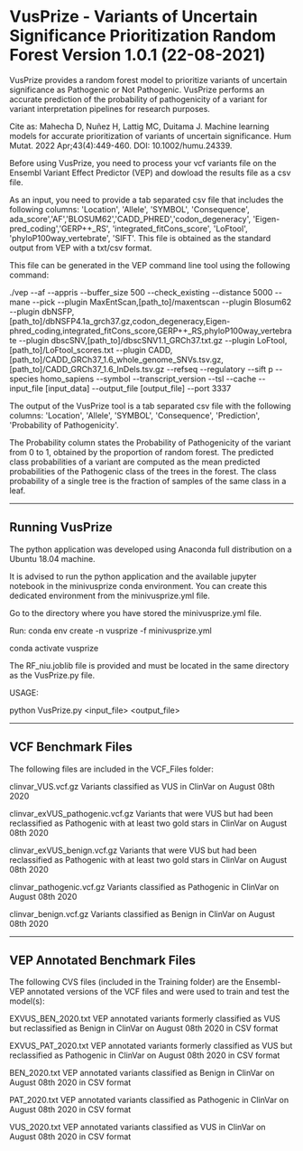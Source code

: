 VusPrize - Variants of Uncertain Significance Prioritization Random Forest
Version 1.0.1 (22-08-2021)
===========================================================================

VusPrize provides a random forest model to prioritize variants of uncertain
significance as Pathogenic or Not Pathogenic. VusPrize performs an accurate
prediction of the probability of pathogenicity of a variant for variant 
interpretation pipelines for research purposes. 

Cite as: Mahecha D, Nuñez H, Lattig MC, Duitama J. Machine learning models for accurate prioritization of variants of uncertain significance. Hum Mutat. 2022 Apr;43(4):449-460.
DOI: 10.1002/humu.24339.

Before using VusPrize, you need to process your vcf variants file on the
Ensembl Variant Effect Predictor (VEP) and dowload the results file as a csv
file. 


As an input, you need to provide a tab separated csv file that includes
the following columns: 'Location', 'Allele', 'SYMBOL', 'Consequence',
ada_score','AF','BLOSUM62','CADD_PHRED','codon_degeneracy',
'Eigen-pred_coding','GERP++_RS',  'integrated_fitCons_score', 'LoFtool', 'phyloP100way_vertebrate', 'SIFT'. This file is obtained as the standard 
output from VEP with a txt/csv format.

This file can be generated in the VEP command line tool using the following command:

./vep --af --appris --buffer_size 500 --check_existing --distance 5000 --mane --pick --plugin MaxEntScan,[path_to]/maxentscan --plugin Blosum62 --plugin dbNSFP,[path_to]/dbNSFP4.1a_grch37.gz,codon_degeneracy,Eigen-phred_coding,integrated_fitCons_score,GERP++_RS,phyloP100way_vertebrate --plugin dbscSNV,[path_to]/dbscSNV1.1_GRCh37.txt.gz --plugin LoFtool,[path_to]/LoFtool_scores.txt --plugin CADD,[path_to]/CADD_GRCh37_1.6_whole_genome_SNVs.tsv.gz,[path_to]/CADD_GRCh37_1.6_InDels.tsv.gz --refseq --regulatory --sift p --species homo_sapiens --symbol --transcript_version --tsl --cache --input_file [input_data] --output_file [output_file] --port 3337


The output of the VusPrize tool is a tab separated csv file with the following 
columns: 'Location', 'Allele', 'SYMBOL', 'Consequence', 'Prediction', 
'Probability of Pathogenicity'.

The Probability column states the Probability of Pathogenicity of the variant
from 0 to 1, obtained by the proportion of random forest. The predicted class probabilities of a variant are computed as the mean predicted probabilities of 
the Pathogenic class of the trees in the forest. The class probability of a 
single tree is the fraction of samples of the same class in a leaf.

--------------------
Running VusPrize
--------------------

The python application was developed using Anaconda full distribution on a Ubuntu 18.04 machine. 

It is advised to run the python application and the available jupyter notebook in the minivusprize conda environment.
You can create this dedicated environment from the minivusprize.yml file.

Go to the directory where you have stored the minivusprize.yml file. 

Run: 
conda env create -n vusprize -f minivusprize.yml

conda activate vusprize


The RF_niu.joblib file is provided and must be located in the same directory as 
the VusPrize.py file.

USAGE:

python VusPrize.py <input_file> <output_file>

--------------------
VCF Benchmark Files
--------------------

The following files are included in the VCF_Files folder:

clinvar_VUS.vcf.gz  Variants classified as VUS in ClinVar on August 08th 2020

clinvar_exVUS_pathogenic.vcf.gz Variants that were VUS but had been reclassified as Pathogenic with at least two gold stars in ClinVar on August 08th 2020

clinvar_exVUS_benign.vcf.gz Variants that were VUS but had been reclassified as Pathogenic with at least two gold stars in ClinVar on August 08th 2020

clinvar_pathogenic.vcf.gz Variants classified as Pathogenic in ClinVar on August 08th 2020

clinvar_benign.vcf.gz Variants classified as Benign in ClinVar on August 08th 2020

--------------------
VEP Annotated Benchmark Files
--------------------

The following CVS files (included in the Training folder) are the Ensembl-VEP annotated versions of the VCF files and were used to train and test the model(s): 

EXVUS_BEN_2020.txt  VEP annotated variants formerly classified as VUS but reclassified as Benign in ClinVar on August 08th 2020 in CSV format

EXVUS_PAT_2020.txt VEP annotated variants formerly classified as VUS but reclassified as Pathogenic in ClinVar on August 08th 2020 in CSV format

BEN_2020.txt  VEP annotated variants classified as Benign in ClinVar on August 08th 2020 in CSV format

PAT_2020.txt  VEP annotated variants classified as Pathogenic in ClinVar on August 08th 2020 in CSV format

VUS_2020.txt  VEP annotated variants classified as VUS in ClinVar on August 08th 2020 in CSV format


